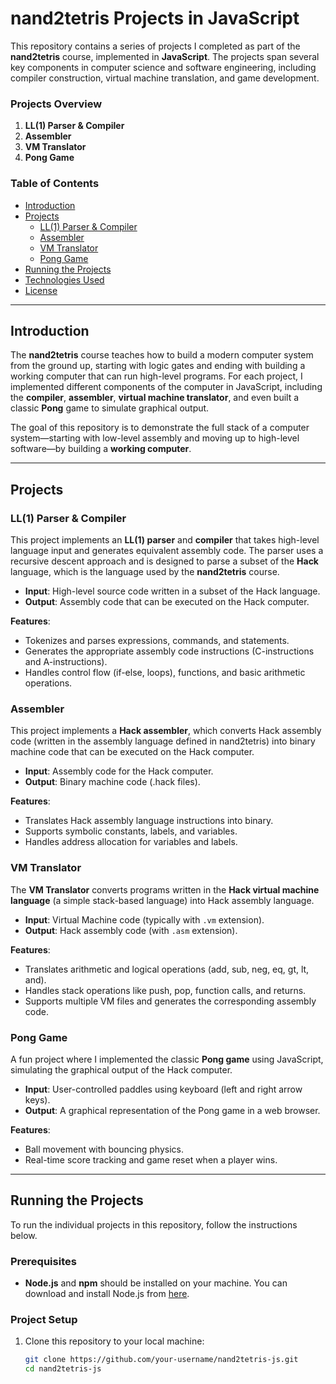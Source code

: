 # nand2tetris Projects in JavaScript

This repository contains a series of projects I completed as part of the **nand2tetris** course, implemented in **JavaScript**. The projects span several key components in computer science and software engineering, including compiler construction, virtual machine translation, and game development.

### Projects Overview

1. **LL(1) Parser & Compiler**
2. **Assembler**
3. **VM Translator**
4. **Pong Game**

### Table of Contents

- [Introduction](#introduction)
- [Projects](#projects)
  - [LL(1) Parser & Compiler](#ll1-parser--compiler)
  - [Assembler](#assembler)
  - [VM Translator](#vm-translator)
  - [Pong Game](#pong-game)
- [Running the Projects](#running-the-projects)
- [Technologies Used](#technologies-used)
- [License](#license)

---

## Introduction

The **nand2tetris** course teaches how to build a modern computer system from the ground up, starting with logic gates and ending with building a working computer that can run high-level programs. For each project, I implemented different components of the computer in JavaScript, including the **compiler**, **assembler**, **virtual machine translator**, and even built a classic **Pong** game to simulate graphical output.

The goal of this repository is to demonstrate the full stack of a computer system—starting with low-level assembly and moving up to high-level software—by building a **working computer**.

---

## Projects

### LL(1) Parser & Compiler

This project implements an **LL(1) parser** and **compiler** that takes high-level language input and generates equivalent assembly code. The parser uses a recursive descent approach and is designed to parse a subset of the **Hack** language, which is the language used by the **nand2tetris** course.

- **Input**: High-level source code written in a subset of the Hack language.
- **Output**: Assembly code that can be executed on the Hack computer.

**Features**:
- Tokenizes and parses expressions, commands, and statements.
- Generates the appropriate assembly code instructions (C-instructions and A-instructions).
- Handles control flow (if-else, loops), functions, and basic arithmetic operations.

### Assembler

This project implements a **Hack assembler**, which converts Hack assembly code (written in the assembly language defined in nand2tetris) into binary machine code that can be executed on the Hack computer.

- **Input**: Assembly code for the Hack computer.
- **Output**: Binary machine code (.hack files).

**Features**:
- Translates Hack assembly language instructions into binary.
- Supports symbolic constants, labels, and variables.
- Handles address allocation for variables and labels.

### VM Translator

The **VM Translator** converts programs written in the **Hack virtual machine language** (a simple stack-based language) into Hack assembly language.

- **Input**: Virtual Machine code (typically with `.vm` extension).
- **Output**: Hack assembly code (with `.asm` extension).

**Features**:
- Translates arithmetic and logical operations (add, sub, neg, eq, gt, lt, and).
- Handles stack operations like push, pop, function calls, and returns.
- Supports multiple VM files and generates the corresponding assembly code.

### Pong Game

A fun project where I implemented the classic **Pong game** using JavaScript, simulating the graphical output of the Hack computer.

- **Input**: User-controlled paddles using keyboard (left and right arrow keys).
- **Output**: A graphical representation of the Pong game in a web browser.

**Features**:
- Ball movement with bouncing physics.
- Real-time score tracking and game reset when a player wins.

---

## Running the Projects

To run the individual projects in this repository, follow the instructions below.

### Prerequisites

- **Node.js** and **npm** should be installed on your machine. You can download and install Node.js from [here](https://nodejs.org/).

### Project Setup

1. Clone this repository to your local machine:
   ```bash
   git clone https://github.com/your-username/nand2tetris-js.git
   cd nand2tetris-js
